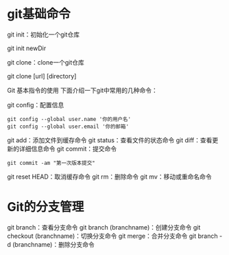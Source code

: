 
# git基础命令

git init：初始化一个git仓库

git init newDir

git clone：clone一个git仓库

git clone [url] [directory]

Git 基本指令的使用
下面介绍一下git中常用的几种命令：

git config：配置信息

```shell
git config --global user.name '你的用户名'
git config --global user.email '你的邮箱'
```

git add：添加文件到缓存命令
git status：查看文件的状态命令
git diff：查看更新的详细信息命令
git commit：提交命令

```shell
git commit -am "第一次版本提交"
```

git reset HEAD：取消缓存命令
git rm：删除命令
git mv：移动或重命名命令

# Git的分支管理

git branch：查看分支命令
git branch (branchname)：创建分支命令
git checkout (branchname)：切换分支命令
git merge：合并分支命令
git branch -d (branchname)：删除分支命令